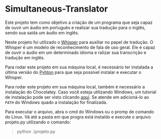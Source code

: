 # Simultaneous-Translator

Este projeto tem como objetivo a criação de um programa que seja capaz de ouvir um áudio em portuguès e realizar sua tradução para o inglês, sendo sua saída um áudio em inglês.

Neste projeto foi utilizado o [Whisper](https://github.com/openai/whisper) para auxiliar no papel de tradução. O Whisper é um modelo de reconhecimento de fala de uso geral. Ele é capaz de ouvir o áudio em um determinado idioma e ralizar sua transcrição e tradução em inglês.

Para rodar este projeto em sua máquina local, é necessário ter instalada a última versão do [Pyhton](https://www.python.org/downloads/release/python-3114/) para que seja possível instalar e executar o Whisper. 

Para rodar este projeto em sua máquina local, também é necessário a instalação do Chocolatey. Caso você esteja utilizando Windows, um tutorial de instalação pode ser visto clicando [aqui](https://docs.chocolatey.org/en-us/choco/setup). Se atende em adicioná-lo ao `PATH` do Windows quado a instalação for finalizada.

Para executar o arquivo, abra o cmd do Windows ou o promp de comando do Linux. Vá até a pasta em que progra está instaldo e execute o arquivo projeto.py utilizando o comando:

> python .\projeto.py